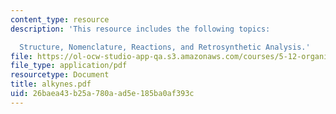 ```yaml
---
content_type: resource
description: 'This resource includes the following topics:

  Structure, Nomenclature, Reactions, and Retrosynthetic Analysis.'
file: https://ol-ocw-studio-app-qa.s3.amazonaws.com/courses/5-12-organic-chemistry-i-spring-2005/26baea43b25a780aad5e185ba0af393c_alkynes.pdf
file_type: application/pdf
resourcetype: Document
title: alkynes.pdf
uid: 26baea43-b25a-780a-ad5e-185ba0af393c
---
```

